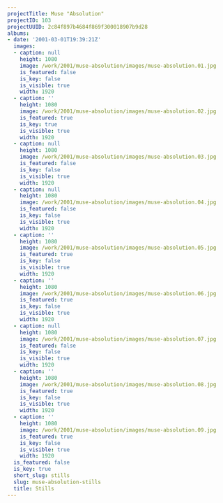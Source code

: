 ```yaml
---
projectTitle: Muse "Absolution"
projectID: 103
projectUUID: 2c84f897b4684f869f300018907b9d28
albums:
- date: '2001-03-01T19:39:21Z'
  images:
  - caption: null
    height: 1080
    image: /work/2001/muse-absolution/images/muse-absolution.01.jpg
    is_featured: false
    is_key: false
    is_visible: true
    width: 1920
  - caption: ''
    height: 1080
    image: /work/2001/muse-absolution/images/muse-absolution.02.jpg
    is_featured: true
    is_key: true
    is_visible: true
    width: 1920
  - caption: null
    height: 1080
    image: /work/2001/muse-absolution/images/muse-absolution.03.jpg
    is_featured: false
    is_key: false
    is_visible: true
    width: 1920
  - caption: null
    height: 1080
    image: /work/2001/muse-absolution/images/muse-absolution.04.jpg
    is_featured: false
    is_key: false
    is_visible: true
    width: 1920
  - caption: ''
    height: 1080
    image: /work/2001/muse-absolution/images/muse-absolution.05.jpg
    is_featured: true
    is_key: false
    is_visible: true
    width: 1920
  - caption: ''
    height: 1080
    image: /work/2001/muse-absolution/images/muse-absolution.06.jpg
    is_featured: true
    is_key: false
    is_visible: true
    width: 1920
  - caption: null
    height: 1080
    image: /work/2001/muse-absolution/images/muse-absolution.07.jpg
    is_featured: false
    is_key: false
    is_visible: true
    width: 1920
  - caption: ''
    height: 1080
    image: /work/2001/muse-absolution/images/muse-absolution.08.jpg
    is_featured: true
    is_key: false
    is_visible: true
    width: 1920
  - caption: ''
    height: 1080
    image: /work/2001/muse-absolution/images/muse-absolution.09.jpg
    is_featured: true
    is_key: false
    is_visible: true
    width: 1920
  is_featured: false
  is_key: true
  short_slug: stills
  slug: muse-absolution-stills
  title: Stills
---
```


